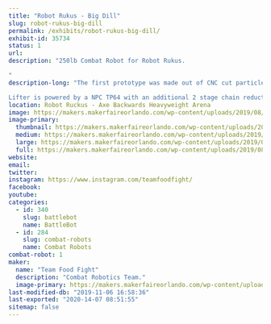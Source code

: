 ```yaml
---
title: "Robot Rukus - Big Dill"
slug: robot-rukus-big-dill
permalink: /exhibits/robot-rukus-big-dill/
exhibit-id: 35734
status: 1
url: 
description: "250lb Combat Robot for Robot Rukus.

"
description-long: "The first prototype was made out of CNC cut particleboard to check the fit and overall scale before committing to getting the steel laser cut. 

Lifter is powered by a NPC TP64 with an additional 2 stage chain reduction to allows us to easily lift another 250lb robot."
location: Robot Ruckus - Axe Backwards Heavyweight Arena
image: https://makers.makerfaireorlando.com/wp-content/uploads/2019/08/LifterV2.126-1-1024x576.jpg
image-primary:
  thumbnail: https://makers.makerfaireorlando.com/wp-content/uploads/2019/08/LifterV2.126-1-150x150.jpg
  medium: https://makers.makerfaireorlando.com/wp-content/uploads/2019/08/LifterV2.126-1-300x169.jpg
  large: https://makers.makerfaireorlando.com/wp-content/uploads/2019/08/LifterV2.126-1-1024x576.jpg
  full: https://makers.makerfaireorlando.com/wp-content/uploads/2019/08/LifterV2.126-1.jpg
website: 
email: 
twitter: 
instagram: https://www.instagram.com/teamfoodfight/
facebook: 
youtube: 
categories:
  - id: 340
    slug: battlebot
    name: BattleBot
  - id: 284
    slug: combat-robots
    name: Combat Robots
combat-robot: 1
maker:
  name: "Team Food Fight"
  description: "Combat Robotics Team."
  image-primary: https://makers.makerfaireorlando.com/wp-content/uploads/2019/08/LifterV2.126-1024x576.jpg
last-modified-db: "2019-11-06 16:58:36"
last-exported: "2020-14-07 08:51:55"
sitemap: false
---
```

